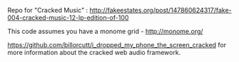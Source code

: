 Repo for "Cracked Music" : http://fakeestates.org/post/147860624317/fake-004-cracked-music-12-lp-edition-of-100

This code assumes you have a monome grid - http://monome.org/

https://github.com/billorcutt/i_dropped_my_phone_the_screen_cracked for more information about the cracked web audio framework.


